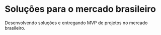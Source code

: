 # Soluções para o mercado brasileiro
Desenvolvendo soluções e entregando MVP de projetos no mercado brasileiro. 
